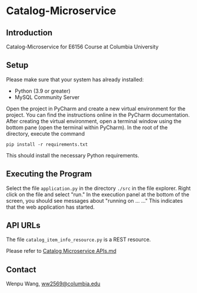 # Catalog-Microservice

## Introduction

Catalog-Microservice for E6156 Course at Columbia University


## Setup

Please make sure that your system has already installed:
- Python (3.9 or greater)
- MySQL Community Server

Open the project in PyCharm and create a new virtual environment for the project. You can find the instructions
online in the PyCharm documentation. After creating the virtual environment, open a terminal window using the bottom
pane (open the terminal within PyCharm). In the root of the directory, execute the command

```pip install -r requirements.txt```

This should install the necessary Python requirements.

## Executing the Program

Select the file ```application.py``` in the directory ```./src``` in the file explorer. Right click on the file and
select "run." In the execution panel at the bottom of the screen, you should see messages about "running on ... ..."
This indicates that the web application has started.


## API URLs

The file ```catalog_item_info_resource.py``` is a REST resource.

Please refer to [Catalog Microservice APIs.md](https://github.com/Wenpu-Wang/Catalog-Microservice/blob/main/Catalog%20Microservice%20APIs.md)

## Contact

Wenpu Wang, ww2569@columbia.edu

